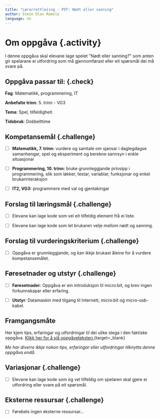 ```yaml
---
title: "Lærarrettleiing - PXT: Nødt eller sanning"
author: Stein Olav Romslo
language: nn
---
```



# Om oppgåva {.activity}

I denne oppgåva skal elevane lage spelet "Nødt eller sanning?" som anten gir
spelarane ei utfordring som må gjennomførast eller eit spørsmål dei må svare på.

## Oppgåva passar til: {.check}

__Fag__: Matematikk, programmering, IT

__Anbefalte trinn__: 5. trinn - VG3

__Tema__: Spel, tilfeldigheit.

__Tidsbruk__: Dobbelttime

## Kompetansemål {.challenge}

- [ ] __Matematikk, 7. trinn:__ vurdere og samtale om sjansar i daglegdagse
  samanhengar, spel og eksperiment og berekne sannsyn i enkle situasjonar

- [ ] __Programmering, 10. trinn:__ bruke grunnleggjande prinsipp i
  programmering, slik som løkker, testar, variablar, funksjonar og enkel
  brukarinteraksjon

- [ ] __IT2, VG3:__ programmere med val og gjentakingar

## Forslag til læringsmål {.challenge}

- [ ] Elevane kan lage kode som vel eit tilfeldig element frå ei liste.

- [ ] Elevane kan lage kode som let brukaren velje mellom nødt og sanning.

## Forslag til vurderingskriterium {.challenge}

- [ ] Oppgåva er grunnleggjande, og kan ikkje brukast åleine for å vurdere
  kompetansemålet.

## Føresetnader og utstyr {.challenge}

- [ ] __Føresetnader__: Oppgåva er ein introduksjon til micro:bit, og krev
  ingen forkunnskapar eller erfaring.

- [ ] __Utstyr__: Datamaskin med tilgang til Internett, micro:bit og
  micro-usb-kabel.

## Framgangsmåte

Her kjem tips, erfaringar og utfordringar til dei ulike stega i den faktiske
oppgåva. [Klikk her for å sjå
oppgåveteksten.](../pxt_nodt_eller_sannhet/nodt_eller_sannhet_nn.html){target=_blank}

_Me har diverre ikkje nokon tips, erfaringar eller utfordringar tilknytta denne
oppgåva endå._

## Variasjonar {.challenge}

- [ ] Elevane kan lage kode som òg vel tilfeldig om spelaren skal gjere ei
  utfordring eller svare på eit spørsmål.

## Eksterne ressursar {.challenge}

- [ ] Førebels ingen eksterne ressursar...
